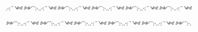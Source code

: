 .·:*¨༺ ༻¨*:·..·:*¨༺ ༻¨*:·..·:*¨༺ ༻¨*:·..·:*¨༺ ༻¨*:·..·:*¨༺ ༻¨*:·..·:*¨༺ ༻¨*:·..·:*¨༺ ༻¨*:·..·:*¨༺ ༻¨*:·..·:*¨༺ ༻¨*:·..·:*¨༺ ༻¨*:·..·:*¨༺ ༻¨*:·.
